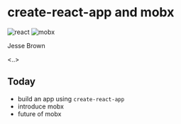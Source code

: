 # create-react-app and mobx

![react](/images/react-logo.png) ![mobx](/images/mobx-logo.jpg)

Jesse Brown

<..>

## Today

* build an app using `create-react-app`
* introduce mobx
* future of mobx
